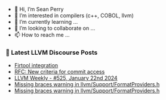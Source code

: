 - 👋 Hi, I’m Sean Perry
- 👀 I’m interested in compilers (c++, COBOL, llvm)
- 🌱 I’m currently learning ...
- 💞️ I’m looking to collaborate on ...
- 📫 How to reach me ...

<!---
s66perry/s66perry is a ✨ special ✨ repository because its `README.md` (this file) appears on your GitHub profile.
You can click the Preview link to take a look at your changes.
--->
### 📕 Latest LLVM Discourse Posts

<!-- DISCOURSE-LLVM:START -->
- [Firtool integration](https://discourse.llvm.org/t/firtool-integration/76362#post_2)
- [RFC: New criteria for commit access](https://discourse.llvm.org/t/rfc-new-criteria-for-commit-access/76290?page=5#post_81)
- [LLVM Weekly - #525, January 22nd 2024](https://discourse.llvm.org/t/llvm-weekly-525-january-22nd-2024/76451#post_1)
- [Missing braces warning in llvm/Support/FormatProviders.h](https://discourse.llvm.org/t/missing-braces-warning-in-llvm-support-formatproviders-h/66308#post_4)
- [Missing braces warning in llvm/Support/FormatProviders.h](https://discourse.llvm.org/t/missing-braces-warning-in-llvm-support-formatproviders-h/66308#post_3)
<!-- DISCOURSE-LLVM:END -->
